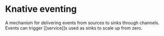 # Knative eventing
A mechanism for delivering events from sources to sinks through channels. Events can trigger [[service]]s used as sinks to scale up from zero.
